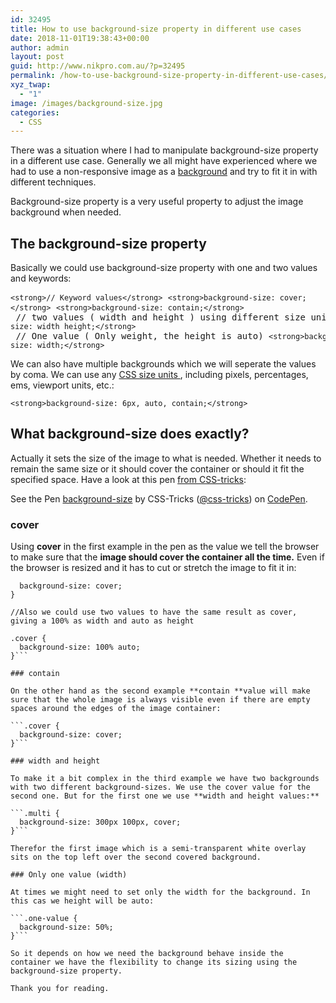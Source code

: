 ```yaml
---
id: 32495
title: How to use background-size property in different use cases
date: 2018-11-01T19:38:43+00:00
author: admin
layout: post
guid: http://www.nikpro.com.au/?p=32495
permalink: /how-to-use-background-size-property-in-different-use-cases/
xyz_twap:
  - "1"
image: /images/background-size.jpg
categories:
  - CSS
---
```

There was a situation where I had to manipulate background-size property in a different use case. Generally we all might have experienced where we had to use a non-responsive image as a [background](http://www.nikpro.com.au/the-css-background-blend-mode-explained-with-examples/) and try to fit it in with different techniques.

Background-size property is a very useful property to adjust the image background when needed.

## The background-size property

Basically we could use background-size property with one and two values and keywords:

<pre class="wp-block-preformatted"><code>&lt;strong>// Keyword values&lt;/strong></code> <code>&lt;strong>background-size: cover;&lt;/strong></code> <code>&lt;strong>background-size: contain;&lt;/strong></code> // two values ( width and height ) using different size units <code>&lt;strong>background-size: width height;&lt;/strong></code> // One value ( Only weight, the height is auto) <code>&lt;strong>background-size: width;&lt;/strong></code></pre>

We can also have multiple backgrounds which we will seperate the values by coma. We can use any [CSS size units ](http://css-tricks.com/the-lengths-of-css/), including pixels, percentages, ems, viewport units, etc.:

<pre class="wp-block-preformatted"><code>&lt;strong>background-size: 6px, auto, contain;&lt;/strong></code></pre>

## What background-size does exactly?

Actually it sets the size of the image to what is needed. Whether it needs to remain the same size or it should cover the container or should it fit the specified space. Have a look at this pen <a href="https://css-tricks.com/almanac/properties/b/background-size/" target="_blank" rel="noreferrer noopener">from CSS-tricks</a>:

<p class="codepen" data-height="700" data-theme-id="0" data-slug-hash="NPMgem" data-default-tab="css,result" data-user="css-tricks" data-pen-title="background-size">
  See the Pen <a href="https://codepen.io/team/css-tricks/pen/NPMgem/">background-size</a> by CSS-Tricks (<a href="https://codepen.io/css-tricks">@css-tricks</a>) on <a href="https://codepen.io">CodePen</a>.
</p>



### cover 

Using **cover** in the first example in the pen as the value we tell the browser to make sure that the **image should cover the container all the time.** Even if the browser is resized and it has to cut or stretch the image to fit it in:

```.cover { 
  background-size: cover; 
}

//Also we could use two values to have the same result as cover, giving a 100% as width and auto as height

.cover { 
  background-size: 100% auto; 
}```

### contain

On the other hand as the second example **contain **value will make sure that the whole image is always visible even if there are empty spaces around the edges of the image container:

```.cover { 
  background-size: cover; 
}```

### width and height

To make it a bit complex in the third example we have two backgrounds with two different background-sizes. We use the cover value for the second one. But for the first one we use **width and height values:**

```.multi {
  background-size: 300px 100px, cover;
}```

Therefor the first image which is a semi-transparent white overlay sits on the top left over the second covered background.

### Only one value (width)

At times we might need to set only the width for the background. In this cas we height will be auto:

```.one-value {
  background-size: 50%;
}```

So it depends on how we need the background behave inside the container we have the flexibility to change its sizing using the background-size property.

Thank you for reading.